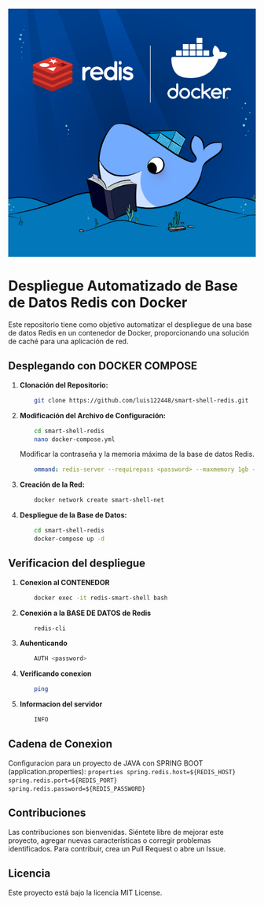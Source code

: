 ![Logo del Projecto](./resources/logo.png)

# Despliegue Automatizado de Base de Datos Redis con Docker

Este repositorio tiene como objetivo automatizar el despliegue de una base de datos Redis en un contenedor de Docker, proporcionando una solución de caché para una aplicación de red.
  
## Desplegando con DOCKER COMPOSE

1. **Clonación del Repositorio:**
    ```bash
        git clone https://github.com/luis122448/smart-shell-redis.git
    ```

2. **Modificación del Archivo de Configuración:**
    ```bash
        cd smart-shell-redis
        nano docker-compose.yml
    ```
    Modificar la contraseña y la memoria máxima de la base de datos Redis.
    ```yml
        ommand: redis-server --requirepass <password> --maxmemory 1gb --maxmemory-policy volatile-lru
    ```

3. **Creación de la Red:**
    ```bash
        docker network create smart-shell-net
    ```

4. **Despliegue de la Base de Datos:**
    ```bash
        cd smart-shell-redis
        docker-compose up -d
    ```

## Verificacion del despliegue

1. **Conexion al CONTENEDOR**
    ```bash
        docker exec -it redis-smart-shell bash
    ```

2. **Conexión a la BASE DE DATOS de Redis**
    ```bash
        redis-cli
    ```

3. **Auhenticando**
    ```bash
        AUTH <password>
    ```

4. **Verificando conexion**
    ```bash
        ping
    ```

5. **Informacion del servidor**
    ```bash
        INFO
    ```

## Cadena de Conexion
 Configuracion para un proyecto de JAVA con SPRING BOOT (application.properties):
    ```properties
        spring.redis.host=${REDIS_HOST}
        spring.redis.port=${REDIS_PORT}
        spring.redis.password=${REDIS_PASSWORD}
    ```

## Contribuciones
Las contribuciones son bienvenidas. Siéntete libre de mejorar este proyecto, agregar nuevas características o corregir problemas identificados. Para contribuir, crea un Pull Request o abre un Issue.

## Licencia
Este proyecto está bajo la licencia MIT License.